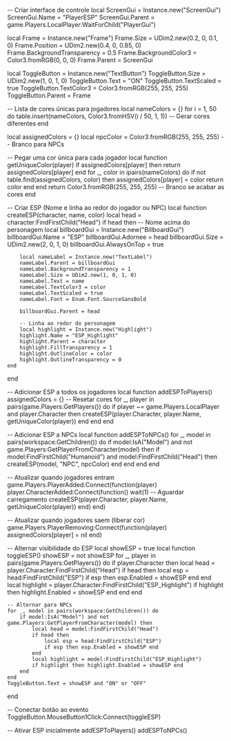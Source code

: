 -- Criar interface de controle
local ScreenGui = Instance.new("ScreenGui")
ScreenGui.Name = "PlayerESP"
ScreenGui.Parent = game.Players.LocalPlayer:WaitForChild("PlayerGui")

local Frame = Instance.new("Frame")
Frame.Size = UDim2.new(0.2, 0, 0.1, 0)
Frame.Position = UDim2.new(0.4, 0, 0.85, 0)
Frame.BackgroundTransparency = 0.5
Frame.BackgroundColor3 = Color3.fromRGB(0, 0, 0)
Frame.Parent = ScreenGui

local ToggleButton = Instance.new("TextButton")
ToggleButton.Size = UDim2.new(1, 0, 1, 0)
ToggleButton.Text = "ON"
ToggleButton.TextScaled = true
ToggleButton.TextColor3 = Color3.fromRGB(255, 255, 255)
ToggleButton.Parent = Frame

-- Lista de cores únicas para jogadores
local nameColors = {}
for i = 1, 50 do
    table.insert(nameColors, Color3.fromHSV(i / 50, 1, 1)) -- Gerar cores diferentes
end

local assignedColors = {}
local npcColor = Color3.fromRGB(255, 255, 255) -- Branco para NPCs

-- Pegar uma cor única para cada jogador
local function getUniqueColor(player)
    if assignedColors[player] then
        return assignedColors[player]
    end
    for _, color in ipairs(nameColors) do
        if not table.find(assignedColors, color) then
            assignedColors[player] = color
            return color
        end
    end
    return Color3.fromRGB(255, 255, 255) -- Branco se acabar as cores
end

-- Criar ESP (Nome e linha ao redor do jogador ou NPC)
local function createESP(character, name, color)
    local head = character:FindFirstChild("Head")
    if head then
        -- Nome acima do personagem
        local billboardGui = Instance.new("BillboardGui")
        billboardGui.Name = "ESP"
        billboardGui.Adornee = head
        billboardGui.Size = UDim2.new(2, 0, 1, 0)
        billboardGui.AlwaysOnTop = true

        local nameLabel = Instance.new("TextLabel")
        nameLabel.Parent = billboardGui
        nameLabel.BackgroundTransparency = 1
        nameLabel.Size = UDim2.new(1, 0, 1, 0)
        nameLabel.Text = name
        nameLabel.TextColor3 = color
        nameLabel.TextScaled = true
        nameLabel.Font = Enum.Font.SourceSansBold

        billboardGui.Parent = head

        -- Linha ao redor do personagem
        local highlight = Instance.new("Highlight")
        highlight.Name = "ESP_Highlight"
        highlight.Parent = character
        highlight.FillTransparency = 1
        highlight.OutlineColor = color
        highlight.OutlineTransparency = 0
    end
end

-- Adicionar ESP a todos os jogadores
local function addESPToPlayers()
    assignedColors = {} -- Resetar cores
    for _, player in pairs(game.Players:GetPlayers()) do
        if player ~= game.Players.LocalPlayer and player.Character then
            createESP(player.Character, player.Name, getUniqueColor(player))
        end
    end
end

-- Adicionar ESP a NPCs
local function addESPToNPCs()
    for _, model in pairs(workspace:GetChildren()) do
        if model:IsA("Model") and not game.Players:GetPlayerFromCharacter(model) then
            if model:FindFirstChild("Humanoid") and model:FindFirstChild("Head") then
                createESP(model, "NPC", npcColor)
            end
        end
    end
end

-- Atualizar quando jogadores entram
game.Players.PlayerAdded:Connect(function(player)
    player.CharacterAdded:Connect(function()
        wait(1) -- Aguardar carregamento
        createESP(player.Character, player.Name, getUniqueColor(player))
    end)
end)

-- Atualizar quando jogadores saem (liberar cor)
game.Players.PlayerRemoving:Connect(function(player)
    assignedColors[player] = nil
end)

-- Alternar visibilidade do ESP
local showESP = true
local function toggleESP()
    showESP = not showESP
    for _, player in pairs(game.Players:GetPlayers()) do
        if player.Character then
            local head = player.Character:FindFirstChild("Head")
            if head then
                local esp = head:FindFirstChild("ESP")
                if esp then esp.Enabled = showESP end
            end
            local highlight = player.Character:FindFirstChild("ESP_Highlight")
            if highlight then highlight.Enabled = showESP end
        end
    end

    -- Alternar para NPCs
    for _, model in pairs(workspace:GetChildren()) do
        if model:IsA("Model") and not game.Players:GetPlayerFromCharacter(model) then
            local head = model:FindFirstChild("Head")
            if head then
                local esp = head:FindFirstChild("ESP")
                if esp then esp.Enabled = showESP end
            end
            local highlight = model:FindFirstChild("ESP_Highlight")
            if highlight then highlight.Enabled = showESP end
        end
    end
    ToggleButton.Text = showESP and "ON" or "OFF"
end

-- Conectar botão ao evento
ToggleButton.MouseButton1Click:Connect(toggleESP)

-- Ativar ESP inicialmente
addESPToPlayers()
addESPToNPCs()

